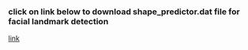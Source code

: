 ### click on link below to download shape_predictor.dat file for facial landmark detection
[link](https://github.com/AKSHAYUBHAT/TensorFace/blob/master/openface/models/dlib/shape_predictor_68_face_landmarks.dat)
